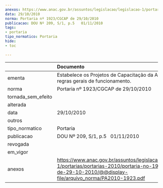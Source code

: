 ```yaml
---
anexos: https://www.anac.gov.br/assuntos/legislacao/legislacao-1/portarias/portarias-2010/portaria-no-1923-cgcap-de-29-10-2010/@@display-file/arquivo_norma/PA2010-1923.pdf
data: 29/10/2010
norma: Portaria nº 1923/CGCAP de 29/10/2010
publicacao: DOU Nº 209, S/1, p.5   01/11/2010
tags:
- portaria
tipo_normatico: Portaria
hide: 
- toc 
 
---
```


|                    | Documento                                                                                                                                                           |
|:-------------------|:--------------------------------------------------------------------------------------------------------------------------------------------------------------------|
| ementa             | Estabelece os Projetos de Capacitação da ANAC e suas regras gerais de funcionamento.                                                                                |
| norma              | Portaria nº 1923/CGCAP de 29/10/2010                                                                                                                                |
| tornada_sem_efeito |                                                                                                                                                                     |
| alterada           |                                                                                                                                                                     |
| data               | 29/10/2010                                                                                                                                                          |
| outros             |                                                                                                                                                                     |
| tipo_normatico     | Portaria                                                                                                                                                            |
| publicacao         | DOU Nº 209, S/1, p.5   01/11/2010                                                                                                                                   |
| revogada           |                                                                                                                                                                     |
| em_vigor           |                                                                                                                                                                     |
| anexos             | https://www.anac.gov.br/assuntos/legislacao/legislacao-1/portarias/portarias-2010/portaria-no-1923-cgcap-de-29-10-2010/@@display-file/arquivo_norma/PA2010-1923.pdf |
